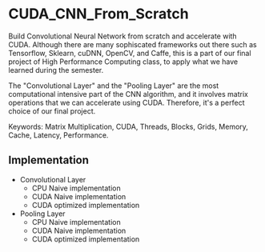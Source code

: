 # CUDA_CNN_From_Scratch
Build Convolutional Neural Network from scratch and accelerate with CUDA. 
Although there are many sophiscated frameworks out there such as Tensorflow, Sklearn, cuDNN, OpenCV, and Caffe,
this is a part of our final project of High Performance Computing class, to apply what we have learned during the semester.

The "Convolutional Layer" and the "Pooling Layer" are the most computational intensive part of the CNN algorithm,
and it involves matrix operations that we can accelerate using CUDA. Therefore, it's a perfect choice of our final project.

Keywords: Matrix Multiplication, CUDA, Threads, Blocks, Grids, Memory, Cache, Latency, Performance.

## Implementation
- Convolutional Layer
  - CPU Naive implementation
  - CUDA Naive implementation
  - CUDA optimized implementation
- Pooling Layer
  - CPU Naive implementation
  - CUDA Naive implementation
  - CUDA optimized implementation

